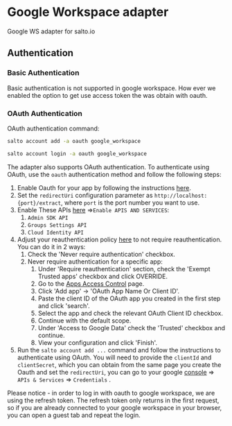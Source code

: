 # Google Workspace adapter

Google WS adapter for salto.io

## Authentication

### Basic Authentication

Basic authentication is not supported in google workspace. How ever we enabled the option to get use access token the was obtain with oauth.

### OAuth Authentication

OAuth authentication command:

```bash
salto account add -a oauth google_workspace

salto account login -a oauth google_workspace
```

The adapter also supports OAuth authentication. To authenticate using OAuth, use the `oauth` authentication method and follow the following steps:

1. Enable Oauth for your app by following the instructions [here](https://developers.google.com/identity/protocols/oauth2/web-server#creatingcred).
2. Set the `redirectUri` configuration parameter as `http://localhost:{port}/extract`, where `port` is the port number you want to use.
3. Enable These APIs [here](https://console.cloud.google.com/apis) =>`Enable APIS AND SERVICES`:
   1. `Admin SDK API`
   2. `Groups Settings API`
   3. `Cloud Identity API`
4. Adjust your reauthentication policy [here](https://admin.google.com/ac/security/reauth/admin-tools) to not require reauthentication.
   You can do it in 2 ways:
   1. Check the 'Never require authentication' checkbox.
   2. Never require authentication for a specific app:
      1. Under 'Require reauthentication' section, check the 'Exempt Trusted apps' checkbox and click OVERRIDE.
      2. Go to the [Apps Access Control](https://admin.google.com/ac/owl/list?tab=configuredApps) page.
      3. Click 'Add app' -> 'OAuth App Name Or Client ID'.
      4. Paste the client ID of the OAuth app you created in the first step and click 'search'.
      5. Select the app and check the relevant OAuth Client ID checkbox.
      6. Continue with the default scope.
      7. Under 'Access to Google Data' check the 'Trusted' checkbox and continue.
      8. View your configuration and click 'Finish'.
5. Run the `salto account add ...` command and follow the instructions to authenticate using OAuth. You will need to provide the `clientId` and `clientSecret`, which you can obtain from the same page you create the Oauth and set the `redirectUri`, you can go to your google [console](https://console.cloud.google.com/) => `APIs & Services` => `Credentials` .

Please notice - in order to log in with oauth to google workspace, we are using the refresh token. The refresh token only returns in the first request, so if you are already connected to your google workspace in your browser, you can open a guest tab and repeat the login.
